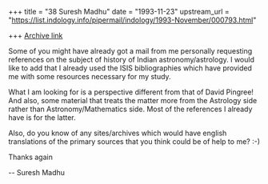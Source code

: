 +++
title = "38 Suresh Madhu"
date = "1993-11-23"
upstream_url = "https://list.indology.info/pipermail/indology/1993-November/000793.html"

+++
[Archive link](https://list.indology.info/pipermail/indology/1993-November/000793.html)

Some of you might have already got a mail from me personally requesting
references on the subject of history of Indian astronomy/astrology. I 
would like to add that I already used the ISIS bibliographies which have 
provided me with some resources necessary for my study. 

What I am looking for is a perspective different from that of David Pingree!
And also, some material that treats the matter more from the Astrology side 
rather than Astronomy/Mathematics side. Most of the references I already
have is for the latter.

Also, do you know of any sites/archives which would have english translations 
of the primary sources that you think could be of help to me? :-)

Thanks again

--
Suresh Madhu





